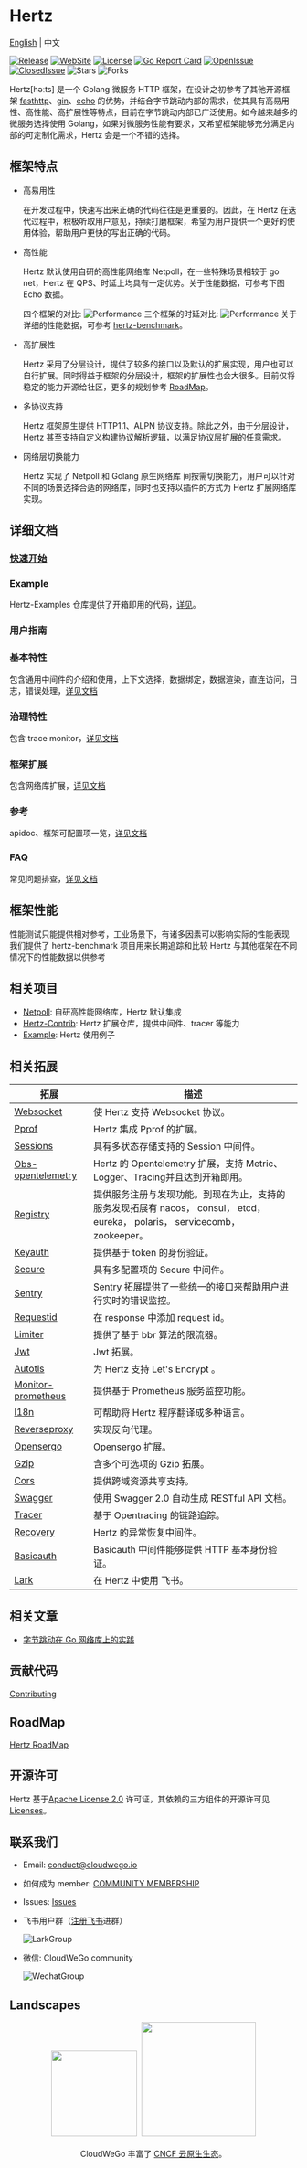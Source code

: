 # Hertz

[English](README.md) | 中文

[![Release](https://img.shields.io/github/v/release/cloudwego/hertz)](https://github.com/cloudwego/hertz/releases)
[![WebSite](https://img.shields.io/website?up_message=cloudwego&url=https%3A%2F%2Fwww.cloudwego.io%2F)](https://www.cloudwego.io/)
[![License](https://img.shields.io/github/license/cloudwego/hertz)](https://github.com/cloudwego/hertz/blob/main/LICENSE)
[![Go Report Card](https://goreportcard.com/badge/github.com/cloudwego/hertz)](https://goreportcard.com/report/github.com/cloudwego/hertz)
[![OpenIssue](https://img.shields.io/github/issues/cloudwego/hertz)](https://github.com/cloudwego/hertz/issues)
[![ClosedIssue](https://img.shields.io/github/issues-closed/cloudwego/hertz)](https://github.com/cloudwego/hertz/issues?q=is%3Aissue+is%3Aclosed)
![Stars](https://img.shields.io/github/stars/cloudwego/hertz)
![Forks](https://img.shields.io/github/forks/cloudwego/hertz)

Hertz[həːts] 是一个 Golang 微服务 HTTP 框架，在设计之初参考了其他开源框架 [fasthttp](https://github.com/valyala/fasthttp)、[gin](https://github.com/gin-gonic/gin)、[echo](https://github.com/labstack/echo) 的优势，并结合字节跳动内部的需求，使其具有高易用性、高性能、高扩展性等特点，目前在字节跳动内部已广泛使用。如今越来越多的微服务选择使用 Golang，如果对微服务性能有要求，又希望框架能够充分满足内部的可定制化需求，Hertz 会是一个不错的选择。
## 框架特点
- 高易用性

  在开发过程中，快速写出来正确的代码往往是更重要的。因此，在 Hertz 在迭代过程中，积极听取用户意见，持续打磨框架，希望为用户提供一个更好的使用体验，帮助用户更快的写出正确的代码。
- 高性能

  Hertz 默认使用自研的高性能网络库 Netpoll，在一些特殊场景相较于 go net，Hertz 在 QPS、时延上均具有一定优势。关于性能数据，可参考下图 Echo 数据。
  
  四个框架的对比:
  ![Performance](images/performance-4.png)
  三个框架的时延对比:
  ![Performance](images/performance-3.png)
  关于详细的性能数据，可参考 [hertz-benchmark](https://github.com/cloudwego/hertz-benchmark)。
- 高扩展性

  Hertz 采用了分层设计，提供了较多的接口以及默认的扩展实现，用户也可以自行扩展。同时得益于框架的分层设计，框架的扩展性也会大很多。目前仅将稳定的能力开源给社区，更多的规划参考 [RoadMap](ROADMAP.md)。
- 多协议支持

  Hertz 框架原生提供 HTTP1.1、ALPN 协议支持。除此之外，由于分层设计，Hertz 甚至支持自定义构建协议解析逻辑，以满足协议层扩展的任意需求。
- 网络层切换能力

  Hertz 实现了 Netpoll 和 Golang 原生网络库 间按需切换能力，用户可以针对不同的场景选择合适的网络库，同时也支持以插件的方式为 Hertz 扩展网络库实现。
## 详细文档
### [快速开始](https://www.cloudwego.io/zh/docs/hertz/getting-started/)
### Example
  Hertz-Examples 仓库提供了开箱即用的代码，[详见](https://www.cloudwego.io/zh/docs/hertz/tutorials/example/)。
### 用户指南
### 基本特性
  包含通用中间件的介绍和使用，上下文选择，数据绑定，数据渲染，直连访问，日志，错误处理，[详见文档](https://www.cloudwego.io/zh/docs/hertz/tutorials/basic-feature/)
### 治理特性
  包含 trace monitor，[详见文档](https://www.cloudwego.io/zh/docs/hertz/tutorials/service-governance/)
### 框架扩展
  包含网络库扩展，[详见文档](https://www.cloudwego.io/zh/docs/hertz/tutorials/framework-exten/)
### 参考
  apidoc、框架可配置项一览，[详见文档](https://www.cloudwego.io/zh/docs/hertz/reference/)
### FAQ
  常见问题排查，[详见文档](https://www.cloudwego.io/zh/docs/hertz/faq/)
## 框架性能
  性能测试只能提供相对参考，工业场景下，有诸多因素可以影响实际的性能表现
  我们提供了 hertz-benchmark 项目用来长期追踪和比较 Hertz 与其他框架在不同情况下的性能数据以供参考
## 相关项目
- [Netpoll](https://github.com/cloudwego/netpoll): 自研高性能网络库，Hertz 默认集成
- [Hertz-Contrib](https://github.com/hertz-contrib): Hertz 扩展仓库，提供中间件、tracer 等能力
- [Example](https://github.com/cloudwego/hertz-examples): Hertz 使用例子
## 相关拓展

| 拓展                                                         | 描述                                                                                         |
| ------------------------------------------------------------ |--------------------------------------------------------------------------------------------|
| [Websocket](https://github.com/hertz-contrib/websocket)      | 使 Hertz 支持 Websocket 协议。                                                                   |
| [Pprof](https://github.com/hertz-contrib/pprof)              | Hertz 集成 Pprof 的扩展。                                                                        |
| [Sessions](https://github.com/hertz-contrib/sessions)        | 具有多状态存储支持的 Session 中间件。                                                                    |
| [Obs-opentelemetry](https://github.com/hertz-contrib/obs-opentelemetry) | Hertz 的 Opentelemetry 扩展，支持 Metric、Logger、Tracing并且达到开箱即用。                                 |
| [Registry](https://github.com/hertz-contrib/registry)        | 提供服务注册与发现功能。到现在为止，支持的服务发现拓展有 nacos， consul， etcd， eureka， polaris， servicecomb， zookeeper。 |
| [Keyauth](https://github.com/hertz-contrib/keyauth)          | 提供基于 token 的身份验证。                                                                          |
| [Secure](https://github.com/hertz-contrib/secure)            | 具有多配置项的 Secure 中间件。                                                                        |
| [Sentry](https://github.com/hertz-contrib/hertzsentry)       | Sentry 拓展提供了一些统一的接口来帮助用户进行实时的错误监控。                                                         |
| [Requestid](https://github.com/hertz-contrib/requestid)      | 在 response 中添加 request id。                                                                 |
| [Limiter](https://github.com/hertz-contrib/limiter)          | 提供了基于 bbr 算法的限流器。                                                                          |
| [Jwt](https://github.com/hertz-contrib/jwt)                  | Jwt 拓展。                                                                                    |
| [Autotls](https://github.com/hertz-contrib/autotls)          | 为 Hertz 支持 Let's Encrypt 。                                                                 |
| [Monitor-prometheus](https://github.com/hertz-contrib/monitor-prometheus) | 提供基于 Prometheus 服务监控功能。                                                                    |
| [I18n](https://github.com/hertz-contrib/i18n)                | 可帮助将 Hertz 程序翻译成多种语言。                                                                      |
| [Reverseproxy](https://github.com/hertz-contrib/reverseproxy) | 实现反向代理。                                                                                    |
| [Opensergo](https://github.com/hertz-contrib/opensergo)      | Opensergo 扩展。                                                                              |
| [Gzip](https://github.com/hertz-contrib/gzip)                | 含多个可选项的 Gzip 拓展。                                                                           |
| [Cors](https://github.com/hertz-contrib/cors)                | 提供跨域资源共享支持。                                                                                |
| [Swagger](https://github.com/hertz-contrib/swagger)          | 使用 Swagger 2.0 自动生成 RESTful API 文档。                                                        |
| [Tracer](https://github.com/hertz-contrib/tracer)            | 基于 Opentracing 的链路追踪。                                                                      |
| [Recovery](https://github.com/cloudwego/hertz/tree/develop/pkg/app/middlewares/server/recovery) | Hertz 的异常恢复中间件。                                                                            |
| [Basicauth](https://github.com/cloudwego/hertz/tree/develop/pkg/app/middlewares/server/basic_auth) | Basicauth 中间件能够提供 HTTP 基本身份验证。                                                             |
| [Lark](https://github.com/hertz-contrib/lark-hertz)                                                | 在 Hertz 中使用 飞书。                                                                            |

## 相关文章
- [字节跳动在 Go 网络库上的实践](https://www.cloudwego.io/blog/2021/10/09/bytedance-practices-on-go-network-library/)
## 贡献代码
  [Contributing](https://github.com/cloudwego/hertz/blob/main/CONTRIBUTING.md)
## RoadMap
  [Hertz RoadMap](ROADMAP.md)
## 开源许可

Hertz 基于[Apache License 2.0](https://github.com/cloudwego/hertz/blob/main/LICENSE) 许可证，其依赖的三方组件的开源许可见 [Licenses](https://github.com/cloudwego/hertz/blob/main/licenses)。

## 联系我们
- Email: conduct@cloudwego.io
- 如何成为 member: [COMMUNITY MEMBERSHIP](https://github.com/cloudwego/community/blob/main/COMMUNITY_MEMBERSHIP.md)
- Issues: [Issues](https://github.com/cloudwego/hertz/issues)
- 飞书用户群（[注册飞书](https://www.larksuite.com/zh_cn/download)进群）

  ![LarkGroup](images/lark_group_cn.png)
- 微信: CloudWeGo community

  ![WechatGroup](images/wechat_group_cn.png)
## Landscapes

<p align="center">
<img src="https://landscape.cncf.io/images/left-logo.svg" width="150"/>&nbsp;&nbsp;<img src="https://landscape.cncf.io/images/right-logo.svg" width="200"/>
<br/><br/>
CloudWeGo 丰富了 <a href="https://landscape.cncf.io/">CNCF 云原生生态</a>。
</p>